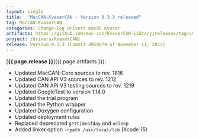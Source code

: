 ```yaml
---
layout: single
title:  "MacCAN-KvaserCAN - Version 0.3.3 released"
tag: MacCAN-KvaserCAN
categories: Change-log Drivers macOS Kvaser
artifacts: https://github.com/mac-can/KvaserCAN-Library/releases/tag/v0.3.3
project: /drivers/KvaserCAN/
release: Version 0.3.3 (Commit d950b79 of November 11, 2023)
---
```

[**{{ page.release }}**]({{ page.artifacts }}):

- Updated MacCAN-Core sources to rev. 1816 
- Updated CAN API V3 sources to rev. 1212 
- Updated CAN API V3 testing sources to rev. 1219 
- Updated GoogleTest to version 1.14.0 
- Updated the trial program 
- Updated the Python wrapper
- Updated Doxygen configuration 
- Updated deployment rules
- Replaced deprecated `gettimeofday` and `usleep` 
- Added linker option `-rpath /usr/local/lib` (Xcode 15)